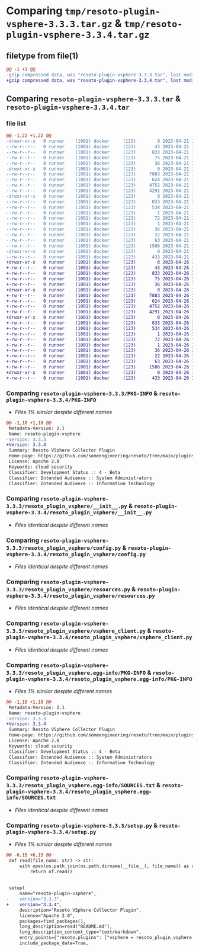 # Comparing `tmp/resoto-plugin-vsphere-3.3.3.tar.gz` & `tmp/resoto-plugin-vsphere-3.3.4.tar.gz`

## filetype from file(1)

```diff
@@ -1 +1 @@
-gzip compressed data, was "resoto-plugin-vsphere-3.3.3.tar", last modified: Fri Apr 21 14:36:49 2023, max compression
+gzip compressed data, was "resoto-plugin-vsphere-3.3.4.tar", last modified: Wed Apr 26 16:54:45 2023, max compression
```

## Comparing `resoto-plugin-vsphere-3.3.3.tar` & `resoto-plugin-vsphere-3.3.4.tar`

### file list

```diff
@@ -1,22 +1,22 @@
-drwxr-xr-x   0 runner    (1001) docker     (123)        0 2023-04-21 14:36:49.778390 resoto-plugin-vsphere-3.3.3/
--rw-r--r--   0 runner    (1001) docker     (123)       43 2023-04-21 14:35:04.000000 resoto-plugin-vsphere-3.3.3/MANIFEST.in
--rw-r--r--   0 runner    (1001) docker     (123)      833 2023-04-21 14:36:49.778390 resoto-plugin-vsphere-3.3.3/PKG-INFO
--rw-r--r--   0 runner    (1001) docker     (123)       75 2023-04-21 14:35:04.000000 resoto-plugin-vsphere-3.3.3/README.md
--rw-r--r--   0 runner    (1001) docker     (123)       36 2023-04-21 14:35:04.000000 resoto-plugin-vsphere-3.3.3/requirements.txt
-drwxr-xr-x   0 runner    (1001) docker     (123)        0 2023-04-21 14:36:49.774390 resoto-plugin-vsphere-3.3.3/resoto_plugin_vsphere/
--rw-r--r--   0 runner    (1001) docker     (123)     7883 2023-04-21 14:35:04.000000 resoto-plugin-vsphere-3.3.3/resoto_plugin_vsphere/__init__.py
--rw-r--r--   0 runner    (1001) docker     (123)      624 2023-04-21 14:35:04.000000 resoto-plugin-vsphere-3.3.3/resoto_plugin_vsphere/config.py
--rw-r--r--   0 runner    (1001) docker     (123)     4752 2023-04-21 14:35:04.000000 resoto-plugin-vsphere-3.3.3/resoto_plugin_vsphere/resources.py
--rw-r--r--   0 runner    (1001) docker     (123)     4291 2023-04-21 14:35:04.000000 resoto-plugin-vsphere-3.3.3/resoto_plugin_vsphere/vsphere_client.py
-drwxr-xr-x   0 runner    (1001) docker     (123)        0 2023-04-21 14:36:49.778390 resoto-plugin-vsphere-3.3.3/resoto_plugin_vsphere.egg-info/
--rw-r--r--   0 runner    (1001) docker     (123)      833 2023-04-21 14:36:49.000000 resoto-plugin-vsphere-3.3.3/resoto_plugin_vsphere.egg-info/PKG-INFO
--rw-r--r--   0 runner    (1001) docker     (123)      534 2023-04-21 14:36:49.000000 resoto-plugin-vsphere-3.3.3/resoto_plugin_vsphere.egg-info/SOURCES.txt
--rw-r--r--   0 runner    (1001) docker     (123)        1 2023-04-21 14:36:49.000000 resoto-plugin-vsphere-3.3.3/resoto_plugin_vsphere.egg-info/dependency_links.txt
--rw-r--r--   0 runner    (1001) docker     (123)       72 2023-04-21 14:36:49.000000 resoto-plugin-vsphere-3.3.3/resoto_plugin_vsphere.egg-info/entry_points.txt
--rw-r--r--   0 runner    (1001) docker     (123)        1 2023-04-21 14:36:49.000000 resoto-plugin-vsphere-3.3.3/resoto_plugin_vsphere.egg-info/not-zip-safe
--rw-r--r--   0 runner    (1001) docker     (123)       36 2023-04-21 14:36:49.000000 resoto-plugin-vsphere-3.3.3/resoto_plugin_vsphere.egg-info/requires.txt
--rw-r--r--   0 runner    (1001) docker     (123)       22 2023-04-21 14:36:49.000000 resoto-plugin-vsphere-3.3.3/resoto_plugin_vsphere.egg-info/top_level.txt
--rw-r--r--   0 runner    (1001) docker     (123)       63 2023-04-21 14:36:49.778390 resoto-plugin-vsphere-3.3.3/setup.cfg
--rw-r--r--   0 runner    (1001) docker     (123)     1586 2023-04-21 14:35:04.000000 resoto-plugin-vsphere-3.3.3/setup.py
-drwxr-xr-x   0 runner    (1001) docker     (123)        0 2023-04-21 14:36:49.778390 resoto-plugin-vsphere-3.3.3/test/
--rw-r--r--   0 runner    (1001) docker     (123)      433 2023-04-21 14:35:04.000000 resoto-plugin-vsphere-3.3.3/test/test_config.py
+drwxr-xr-x   0 runner    (1001) docker     (123)        0 2023-04-26 16:54:45.624503 resoto-plugin-vsphere-3.3.4/
+-rw-r--r--   0 runner    (1001) docker     (123)       43 2023-04-26 16:52:36.000000 resoto-plugin-vsphere-3.3.4/MANIFEST.in
+-rw-r--r--   0 runner    (1001) docker     (123)      833 2023-04-26 16:54:45.624503 resoto-plugin-vsphere-3.3.4/PKG-INFO
+-rw-r--r--   0 runner    (1001) docker     (123)       75 2023-04-26 16:52:36.000000 resoto-plugin-vsphere-3.3.4/README.md
+-rw-r--r--   0 runner    (1001) docker     (123)       36 2023-04-26 16:52:36.000000 resoto-plugin-vsphere-3.3.4/requirements.txt
+drwxr-xr-x   0 runner    (1001) docker     (123)        0 2023-04-26 16:54:45.620503 resoto-plugin-vsphere-3.3.4/resoto_plugin_vsphere/
+-rw-r--r--   0 runner    (1001) docker     (123)     7883 2023-04-26 16:52:36.000000 resoto-plugin-vsphere-3.3.4/resoto_plugin_vsphere/__init__.py
+-rw-r--r--   0 runner    (1001) docker     (123)      624 2023-04-26 16:52:36.000000 resoto-plugin-vsphere-3.3.4/resoto_plugin_vsphere/config.py
+-rw-r--r--   0 runner    (1001) docker     (123)     4752 2023-04-26 16:52:36.000000 resoto-plugin-vsphere-3.3.4/resoto_plugin_vsphere/resources.py
+-rw-r--r--   0 runner    (1001) docker     (123)     4291 2023-04-26 16:52:36.000000 resoto-plugin-vsphere-3.3.4/resoto_plugin_vsphere/vsphere_client.py
+drwxr-xr-x   0 runner    (1001) docker     (123)        0 2023-04-26 16:54:45.624503 resoto-plugin-vsphere-3.3.4/resoto_plugin_vsphere.egg-info/
+-rw-r--r--   0 runner    (1001) docker     (123)      833 2023-04-26 16:54:45.000000 resoto-plugin-vsphere-3.3.4/resoto_plugin_vsphere.egg-info/PKG-INFO
+-rw-r--r--   0 runner    (1001) docker     (123)      534 2023-04-26 16:54:45.000000 resoto-plugin-vsphere-3.3.4/resoto_plugin_vsphere.egg-info/SOURCES.txt
+-rw-r--r--   0 runner    (1001) docker     (123)        1 2023-04-26 16:54:45.000000 resoto-plugin-vsphere-3.3.4/resoto_plugin_vsphere.egg-info/dependency_links.txt
+-rw-r--r--   0 runner    (1001) docker     (123)       72 2023-04-26 16:54:45.000000 resoto-plugin-vsphere-3.3.4/resoto_plugin_vsphere.egg-info/entry_points.txt
+-rw-r--r--   0 runner    (1001) docker     (123)        1 2023-04-26 16:54:45.000000 resoto-plugin-vsphere-3.3.4/resoto_plugin_vsphere.egg-info/not-zip-safe
+-rw-r--r--   0 runner    (1001) docker     (123)       36 2023-04-26 16:54:45.000000 resoto-plugin-vsphere-3.3.4/resoto_plugin_vsphere.egg-info/requires.txt
+-rw-r--r--   0 runner    (1001) docker     (123)       22 2023-04-26 16:54:45.000000 resoto-plugin-vsphere-3.3.4/resoto_plugin_vsphere.egg-info/top_level.txt
+-rw-r--r--   0 runner    (1001) docker     (123)       63 2023-04-26 16:54:45.624503 resoto-plugin-vsphere-3.3.4/setup.cfg
+-rw-r--r--   0 runner    (1001) docker     (123)     1586 2023-04-26 16:52:36.000000 resoto-plugin-vsphere-3.3.4/setup.py
+drwxr-xr-x   0 runner    (1001) docker     (123)        0 2023-04-26 16:54:45.624503 resoto-plugin-vsphere-3.3.4/test/
+-rw-r--r--   0 runner    (1001) docker     (123)      433 2023-04-26 16:52:36.000000 resoto-plugin-vsphere-3.3.4/test/test_config.py
```

### Comparing `resoto-plugin-vsphere-3.3.3/PKG-INFO` & `resoto-plugin-vsphere-3.3.4/PKG-INFO`

 * *Files 1% similar despite different names*

```diff
@@ -1,10 +1,10 @@
 Metadata-Version: 2.1
 Name: resoto-plugin-vsphere
-Version: 3.3.3
+Version: 3.3.4
 Summary: Resoto VSphere Collector Plugin
 Home-page: https://github.com/someengineering/resoto/tree/main/plugins/vsphere
 License: Apache 2.0
 Keywords: cloud security
 Classifier: Development Status :: 4 - Beta
 Classifier: Intended Audience :: System Administrators
 Classifier: Intended Audience :: Information Technology
```

### Comparing `resoto-plugin-vsphere-3.3.3/resoto_plugin_vsphere/__init__.py` & `resoto-plugin-vsphere-3.3.4/resoto_plugin_vsphere/__init__.py`

 * *Files identical despite different names*

### Comparing `resoto-plugin-vsphere-3.3.3/resoto_plugin_vsphere/config.py` & `resoto-plugin-vsphere-3.3.4/resoto_plugin_vsphere/config.py`

 * *Files identical despite different names*

### Comparing `resoto-plugin-vsphere-3.3.3/resoto_plugin_vsphere/resources.py` & `resoto-plugin-vsphere-3.3.4/resoto_plugin_vsphere/resources.py`

 * *Files identical despite different names*

### Comparing `resoto-plugin-vsphere-3.3.3/resoto_plugin_vsphere/vsphere_client.py` & `resoto-plugin-vsphere-3.3.4/resoto_plugin_vsphere/vsphere_client.py`

 * *Files identical despite different names*

### Comparing `resoto-plugin-vsphere-3.3.3/resoto_plugin_vsphere.egg-info/PKG-INFO` & `resoto-plugin-vsphere-3.3.4/resoto_plugin_vsphere.egg-info/PKG-INFO`

 * *Files 1% similar despite different names*

```diff
@@ -1,10 +1,10 @@
 Metadata-Version: 2.1
 Name: resoto-plugin-vsphere
-Version: 3.3.3
+Version: 3.3.4
 Summary: Resoto VSphere Collector Plugin
 Home-page: https://github.com/someengineering/resoto/tree/main/plugins/vsphere
 License: Apache 2.0
 Keywords: cloud security
 Classifier: Development Status :: 4 - Beta
 Classifier: Intended Audience :: System Administrators
 Classifier: Intended Audience :: Information Technology
```

### Comparing `resoto-plugin-vsphere-3.3.3/resoto_plugin_vsphere.egg-info/SOURCES.txt` & `resoto-plugin-vsphere-3.3.4/resoto_plugin_vsphere.egg-info/SOURCES.txt`

 * *Files identical despite different names*

### Comparing `resoto-plugin-vsphere-3.3.3/setup.py` & `resoto-plugin-vsphere-3.3.4/setup.py`

 * *Files 1% similar despite different names*

```diff
@@ -6,15 +6,15 @@
 def read(file_name: str) -> str:
     with open(os.path.join(os.path.dirname(__file__), file_name)) as of:
         return of.read()
 
 
 setup(
     name="resoto-plugin-vsphere",
-    version="3.3.3",
+    version="3.3.4",
     description="Resoto VSphere Collector Plugin",
     license="Apache 2.0",
     packages=find_packages(),
     long_description=read("README.md"),
     long_description_content_type="text/markdown",
     entry_points={"resoto.plugins": ["vsphere = resoto_plugin_vsphere:VSphereCollectorPlugin"]},
     include_package_data=True,
```

